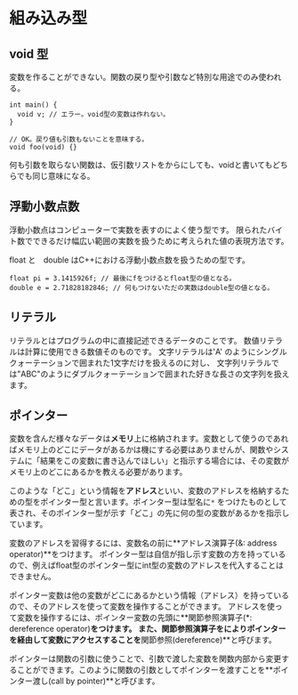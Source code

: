 # 組み込み型
## void 型
変数を作ることができない。関数の戻り型や引数など特別な用途でのみ使われる。
```
int main() {
  void v; // エラー。void型の変数は作れない。
}

// OK。戻り値も引数もないことを意味する。
void foo(void) {}
```
何も引数を取らない関数は、仮引数リストをからにしても、voidと書いてもどちらでも同じ意味になる。

## 浮動小数点数
浮動小数点はコンピューターで実数を表すのによく使う型です。
限られたバイト数でできるだけ幅広い範囲の実数を扱うために考えられた値の表現方法です。

float と　double はC++における浮動小数点数を扱うための型です。
```
float pi = 3.1415926f; // 最後にfをつけるとfloat型の値となる。
double e = 2.71828182846; // 何もつけないただの実数はdouble型の値となる。
```

## リテラル
リテラルとはプログラムの中に直接記述できるデータのことです。
数値リテラルは計算に使用できる数値そのものです。
文字リテラルは'A' のようにシングルクォーテーションで囲まれた1文字だけを扱えるのに対し、
文字列リテラルでは"ABC"のようにダブルクォーテーションで囲まれた好きな長さの文字列を扱えます。

## ポインター
変数を含んだ様々なデータは**メモリ**上に格納されます。変数として使うのであればメモリ上のどこにデータがあるかは機にする必要はありませんが、関数やシステムに「結果をこの変数に書き込んでほしい」と指示する場合には、その変数がメモリ上のどこにあるかを教える必要があります。

このような「どこ」という情報を**アドレス**といい、変数のアドレスを格納するための型をポインター型と言います。ポインター型は型名に`*` をつけたものとして表され、そのポインター型が示す「どこ」の先に何の型の変数があるかを指示しています。

変数のアドレスを習得するには、変数名の前に**アドレス演算子(&: address operator)**をつけます。
ポインター型は自信が指し示す変数の方を持っているので、例えばfloat型のポインター型にint型の変数のアドレスを代入することはできません。

ポインター変数は他の変数がどこにあるかという情報（アドレス）を持っているので、そのアドレスを使って変数を操作することができます。
アドレスを使って変数を操作するには、ポインター変数の先頭に**関節参照演算子(*: dereference operator)**をつけます。
また、関節参照演算子をによりポインターを経由して変数にアクセスすることを**関節参照(dereference)**と呼びます。

ポインターは関数の引数に使うことで、引数で渡した変数を関数内部から変更することができます。このように関数の引数としてポインターを渡すことを**ポインター渡し(call by pointer)**と呼びます。